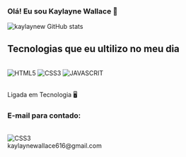 ### Olá! Eu sou Kaylayne Wallace 🤗
![kaylaynew GitHub stats](https://github-readme-stats.vercel.app/api?username=kaylaynew&show_icons=true&theme=dracula)

## Tecnologias que eu ultilizo no meu dia

<div style="display: inline_block"><br/>
<img aling="center" alt="HTML5" src="https://img.shields.io/badge/HTML5-E34F26?style=for-the-badge&logo=html5&logoColor=white"/>
<img aling="center" alt="CSS3" src="https://img.shields.io/badge/CSS3-1572B6?style=for-the-badge&logo=css3&logoColor=white"/>
<img aling="center" alt="JAVASCRIT" src="https://img.shields.io/badge/JavaScript-323330?style=for-the-badge&logo=javascript&logoColor=F7DF1E"/>
</div><br/>

Ligada em Tecnologia 🖥️

### E-mail para contado:
<div style="display: inline_block"><br/>
<img aling="center" alt="CSS3" src="https://img.shields.io/badge/Gmail-D14836?style=for-the-badge&logo=gmail&logoColor=white"/></div>
kaylaynewallace616@gmail.com

